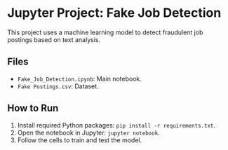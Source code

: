 # Jupyter Project: Fake Job Detection

This project uses a machine learning model to detect fraudulent job postings based on text analysis.

## Files
- `Fake_Job_Detection.ipynb`: Main notebook.
- `Fake Postings.csv`: Dataset.

## How to Run
1. Install required Python packages: `pip install -r requirements.txt`.
2. Open the notebook in Jupyter: `jupyter notebook`.
3. Follow the cells to train and test the model.
